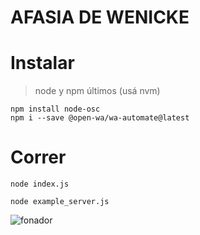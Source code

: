 AFASIA DE WENICKE
==================

# Instalar
> node y npm últimos (usá nvm)


```
npm install node-osc 
npm i --save @open-wa/wa-automate@latest

```

# Correr
```
node index.js

node example_server.js
```

![fonador](https://upload.wikimedia.org/wikipedia/commons/thumb/9/9b/Respiratory_system_complete_no_labels.svg/800px-Respiratory_system_complete_no_labels.svg.pnghttps://upload.wikimedia.org/wikipedia/commons/thumb/9/9b/Respiratory_system_complete_no_labels.svg/800px-Respiratory_system_complete_no_labels.svg.png)
